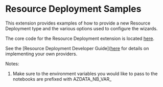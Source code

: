 # Resource Deployment Samples

This extension provides examples of how to provide a new Resource Deployment type and the various options used to configure the wizards.

The core code for the Resource Deployment extension is located [here](https://github.com/microsoft/azuredatastudio/tree/main/extensions/resource-deployment).

See the [Resource Deployment Developer Guide]([here](https://github.com/microsoft/azuredatastudio/tree/main/extensions/resource-deployment/DEVELOPER_GUIDE.md) for details on implementing your own providers.

Notes:
1. Make sure to the environment variables you would like to pass to the notebooks are prefixed with AZDATA_NB_VAR_
